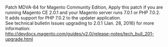 Patch MDVA-84 for Magento Community Edition, Apply this patch if you are running Magento CE 2.0.1 and your Magento server runs 7.0.1 or PHP 7.0.2.  
It adds support for PHP 7.0.2 to the updater application.  
See technical bulletin Issues upgrading to 2.0.1 (Jan. 28, 2016) for more information:  
http://devdocs.magento.com/guides/v2.0/release-notes/tech_bull_201-upgrade.html
